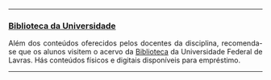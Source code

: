 * * *
### [Biblioteca da Universidade](#)

<p align="justify">
Além dos conteúdos oferecidos pelos docentes da disciplina, recomenda-se que os alunos visitem o acervo da 
<a href="https://bibliotecauniversitaria.ufla.br/" target="_blank" class="botao">Biblioteca</a> da Universidade Federal de Lavras. Hás conteúdos físicos e digitais disponíveis para empréstimo. 
</p> 


* * *
